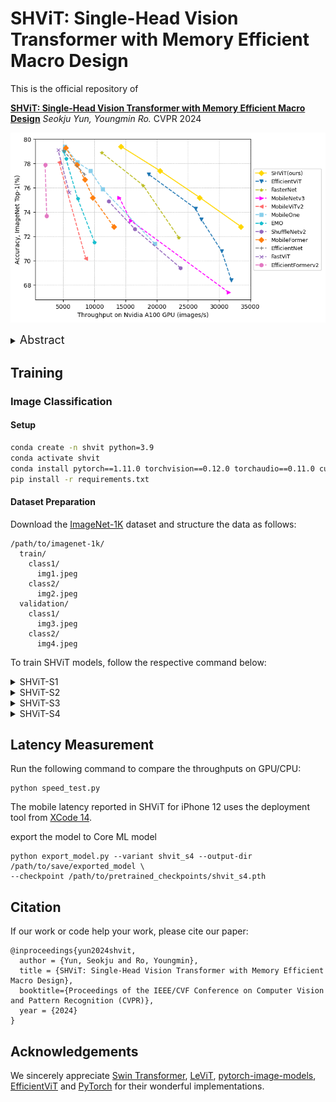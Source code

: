 # SHViT: Single-Head Vision Transformer with Memory Efficient Macro Design

This is the official repository of 

[**SHViT: Single-Head Vision Transformer with Memory Efficient Macro Design**](https://arxiv.org/abs/2401.16456)
*Seokju Yun, Youngmin Ro.* CVPR 2024

![SHViT Performance](acc_vs_thro.png)

<details>
  <summary>
  <font size="+1">Abstract</font>
  </summary>
Recently, efficient Vision Transformers have shown great performance with low latency on resource-constrained devices. Conventionally, they use 4x4 patch embeddings and a 4-stage structure at the macro level, while utilizing sophisticated attention with multi-head configuration at the micro level. This paper aims to address computational redundancy at all design levels in a memory-efficient manner. We discover that using larger-stride patchify stem not only reduces memory access costs but also achieves competitive performance by leveraging token representations with reduced spatial redundancy from the early stages. Furthermore, our preliminary analyses suggest that attention layers in the early stages can be substituted with convolutions, and several attention heads in the latter stages are computationally redundant. To handle this, we introduce a single-head attention module that inherently prevents head redundancy and simultaneously boosts accuracy by parallelly combining global and local information. Building upon our solutions, we introduce SHViT, a Single-Head Vision Transformer that obtains the state-of-the-art speed-accuracy tradeoff. For example, on ImageNet-1k, our SHViT-S4 is 3.3x, 8.1x, and 2.4x faster than MobileViTv2 x1.0 on GPU, CPU, and iPhone12 mobile device, respectively, while being 1.3% more accurate. For object detection and instance segmentation on MS COCO using Mask-RCNN head, our model achieves performance comparable to FastViT-SA12 while exhibiting 3.8x and 2.0x lower backbone latency on GPU and mobile device, respectively.
</details>

## Training
### Image Classification

#### Setup
```bash
conda create -n shvit python=3.9
conda activate shvit
conda install pytorch==1.11.0 torchvision==0.12.0 torchaudio==0.11.0 cudatoolkit=11.3 -c pytorch
pip install -r requirements.txt
```

#### Dataset Preparation

Download the [ImageNet-1K](http://image-net.org/) dataset and structure the data as follows:
```
/path/to/imagenet-1k/
  train/
    class1/
      img1.jpeg
    class2/
      img2.jpeg
  validation/
    class1/
      img3.jpeg
    class2/
      img4.jpeg
```

To train SHViT models, follow the respective command below:
<details>
<summary>
SHViT-S1
</summary>

```
python -m torch.distributed.launch --nproc_per_node=8 --master_port 12345 --use_env main.py --model shvit_s1 --data-path $PATH_TO_IMAGENET --dist-eval --weight-decay 0.025
```
</details>

<details>
<summary>
SHViT-S2
</summary>

```
python -m torch.distributed.launch --nproc_per_node=8 --master_port 12345 --use_env main.py --model shvit_s2 --data-path $PATH_TO_IMAGENET --dist-eval --weight-decay 0.032
```
</details>

<details>
<summary>
SHViT-S3
</summary>

```
python -m torch.distributed.launch --nproc_per_node=8 --master_port 12345 --use_env main.py --model shvit_s3 --data-path $PATH_TO_IMAGENET --dist-eval --weight-decay 0.035
```
</details>

<details>
<summary>
SHViT-S4
</summary>

```
python -m torch.distributed.launch --nproc_per_node=8 --master_port 12345 --use_env main.py --model shvit_s4 --data-path $PATH_TO_IMAGENET --dist-eval --weight-decay 0.03 --input-size 256
```
</details>

## Latency Measurement
Run the following command to compare the throughputs on GPU/CPU:

```
python speed_test.py
```

The mobile latency reported in SHViT for iPhone 12 uses the deployment tool from [XCode 14](https://developer.apple.com/videos/play/wwdc2022/10027/).

export the model to Core ML model

```
python export_model.py --variant shvit_s4 --output-dir /path/to/save/exported_model \
--checkpoint /path/to/pretrained_checkpoints/shvit_s4.pth
```

## Citation
If our work or code help your work, please cite our paper:
```
@inproceedings{yun2024shvit,
  author = {Yun, Seokju and Ro, Youngmin},
  title = {SHViT: Single-Head Vision Transformer with Memory Efficient Macro Design},
  booktitle={Proceedings of the IEEE/CVF Conference on Computer Vision and Pattern Recognition (CVPR)},
  year = {2024}
}
```

## Acknowledgements
We sincerely appreciate [Swin Transformer](https://github.com/microsoft/swin-transformer), [LeViT](https://github.com/facebookresearch/LeViT), [pytorch-image-models](https://github.com/rwightman/pytorch-image-models), [EfficientViT](https://github.com/microsoft/Cream/tree/main/EfficientViT) and [PyTorch](https://github.com/pytorch/pytorch) for their wonderful implementations.
